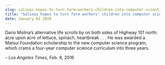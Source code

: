 ```yaml
---
slug: salinas-hopes-to-turn-farm-workers-children-into-computer-scientists
title: "Salinas hopes to turn farm workers’ children into computer scientists"
date: January 01 2020
---
```


 
<p>
  Dario Molina’s alternative life scrolls by on both sides of Highway 101 north:
  acre upon acre of lettuce, spinach, heartbreak . . . He was awarded a Matsui
  Foundation scholarship to the new computer science program, which crams a
  four&#45;year computer science curriculum into three years.
</p>
<p>– <em>Los Angeles Times</em>, Feb. 8, 2016</p>
 
